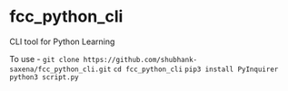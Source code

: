 # fcc_python_cli
CLI tool for Python Learning

To use -
```git clone https://github.com/shubhank-saxena/fcc_python_cli.git```
```cd fcc_python_cli```
```pip3 install PyInquirer```
```python3 script.py```